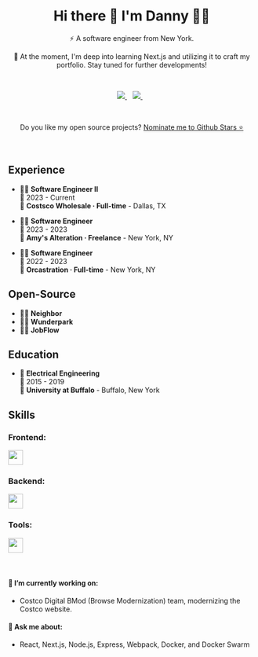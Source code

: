 <h1 align='center'>
  Hi there 👋 I'm Danny 👨‍💻
</h1>

<p align='center'>
  ⚡ A software engineer from New York.
</p>

<p align='center'>
🌱 At the moment, I'm deep into learning Next.js and utilizing it to craft my portfolio. Stay tuned for further developments! 
</p>

<br>

<p align='center'>
  
  <a href="https://www.linkedin.com/in/dannyzheng159/">
    <img src="https://img.shields.io/badge/linkedin-%230077B5.svg?&style=for-the-badge&logo=linkedin&logoColor=white" />
  </a>&nbsp;&nbsp;
  <a href="mailto:dannyzheng159@gmail.com">
  <img src="https://img.shields.io/badge/gmail-%23FFFFFF.svg?&style=for-the-badge&logo=gmail&logoColor=red" />
  </a>&nbsp;&nbsp;
  
</p>

<br>

<!--
<p align='center'>
  <a href="#"><img src="https://github-readme-stats.vercel.app/api?username=dannyzheng159&show_icons=true&count_private=true&theme=dark" width="350"></a>
</p>
-->

<p align='center'>
  Do you like my open source projects? <a href='https://stars.github.com/nominate/'>Nominate me to Github Stars ⭐</a>
</p>

<br> 

<!--
# Professional Summary
<details>
  <summary>📃Resume</summary>
-->

## Experience
- 👨‍💻 **Software Engineer II**\
📆 2023 - Current\
📍 **Costsco Wholesale · Full-time** - Dallas, TX

- 👨‍💻 **Software Engineer**\
📆 2023 - 2023\
📍 **Amy's Alteration · Freelance** - New York, NY

- 👨‍💻 **Software Engineer**\
📆 2022 - 2023\
📍 **Orcastration · Full-time** - New York, NY

## Open-Source
- 👨‍💻 **Neighbor**
- 👨‍💻 **Wunderpark**
- 👨‍💻 **JobFlow**

## Education

- 📖 **Electrical Engineering**\
📆 2015 - 2019\
📍 **University at Buffalo** - Buffalo, New York

## Skills

### Frontend:
<a href="https://skillicons.dev">
<img src="https://skillicons.dev/icons?i=js,ts,react,next,redux,materialui,html,css,sass,tailwind" height="30"/>
</a>

<br> 

### Backend:
<a href="https://skillicons.dev">
<img src="https://skillicons.dev/icons?i=nodejs,express,mongo,postgres" height="30"/>
</a>

### Tools:
<a href="https://skillicons.dev">
<img src="https://skillicons.dev/icons?i=figma,git,docker,aws,github,postman,jest,webpack" height="30"/>
</a>

<br>

<!--
</details>
-->

<br>
<br>

#### 🔭 I’m currently working on: 
   - Costco Digital BMod (Browse Modernization) team, modernizing the Costco website.

#### 💬 Ask me about:
   - React, Next.js, Node.js, Express, Webpack, Docker, and Docker Swarm

